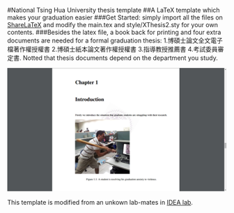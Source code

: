 #National Tsing Hua University thesis template
##A LaTeX template which makes your graduation easier
###Get Started: simply import all the files on [ShareLaTeX](https://www.sharelatex.com/) and modify the main.tex and style/XThesis2.sty for your own contents. 
###Besides the latex file, a book back for printing and four extra documents are needed for a formal graduation thesis: 1.博碩士論文全文電子檔著作權授權書 2.博碩士紙本論文著作權授權書 3.指導教授推薦書 4.考試委員審定書. Notted that thesis documents depend on the department you study.

![image](/screen_shot.png)

This template is modified from an unkown lab-mates in [IDEA lab](https://idea.cs.nthu.edu.tw/).

